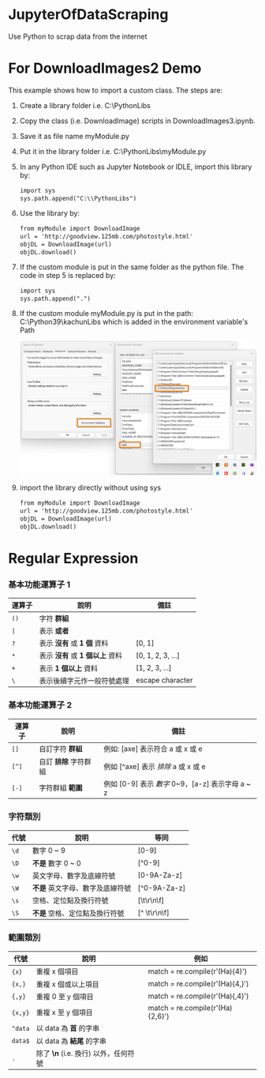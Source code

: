 # JupyterOfDataScraping
Use Python to scrap data from the internet
# For DownloadImages2 Demo
This example shows how to import a custom class. 
The steps are:
1. Create a library folder i.e. C:\\PythonLibs
2. Copy the class (i.e. DownloadImage) scripts in DownloadImages3.ipynb.
3. Save it as file name myModule.py
4. Put it in the library folder i.e. C:\\PythonLibs\\myModule.py
5. In any Python IDE such as Jupyter Notebook or IDLE, import this library by:
   ```
   import sys
   sys.path.append("C:\\PythonLibs")   
   ```
6. Use the library by:
   ```
   from myModule import DownloadImage
   url = 'http://goodview.125mb.com/photostyle.html'
   objDL = DownloadImage(url)
   objDL.download()
   ```
7. If the custom module is put in the same folder as the python file. The code in step 5 is replaced by:
   ```
   import sys
   sys.path.append(".")
   ```
8. If the custom module myModule.py is put in the path: C:\\Python39\\kachunLibs which is added in the environment variable's Path
   
   ![Environment Variables -> System Variables -> Path](./images/envvar_path.png)

9. import the library directly without using sys
   ```
   from myModule import DownloadImage
   url = 'http://goodview.125mb.com/photostyle.html'
   objDL = DownloadImage(url)
   objDL.download()
   ```
# Regular Expression
### 基本功能運算子 1
| 運算子 | 說明 | 備註 |
| --- | --- | --- |
| `()` | 字符 **群組** |  |
| `\|` | 表示 **或者** |  |
| `?` | 表示 **沒有** 或 **1 個** 資料 | \[0, 1\] |
| `*` | 表示 **沒有** 或 **1 個以上** 資料 | \[0, 1, 2, 3, ...\] |
| `+` | 表示 **1 個以上** 資料 | \[1, 2, 3, ...\] |
| `\` | 表示後續字元作一般符號處理 | escape character |

### 基本功能運算子 2
| 運算子 | 說明 | 備註 |
| --- | --- | --- |
| `[]` | 自訂字符 **群組** | 例如: \[axe\] 表示符合 a 或 x 或 e |
| `[^]` | 自訂 **排除** 字符群組 | 例如 \[^axe\] 表示 _排除_ a 或 x 或 e |
| `[-]` | 字符群組 **範圍** | 例如 \[0-9\] 表示 _數字_ 0~9，\[a-z\] 表示字母 a ~ z |

### 字符類別
| 代號 | 說明 | 等同 |
| --- | --- | --- |
| `\d` | 數字 0 ~ 9 | \[0-9\] |
| `\D` | **不是** 數字 0 ~ 0 | \[^0-9\] |
| `\w` | 英文字母、數字及底線符號 | \[0-9A-Za-z\] |
| `\W` | **不是** 英文字母、數字及底線符號 | \[^0-9A-Za-z\] |
| `\s` | 空格、定位點及換行符號 | \[\\t\\r\\n\\f\] |
| `\S` | **不是** 空格、定位點及換行符號 | \[^ \\t\\r\\n\\f\] |

### 範圍類別
| 代號 | 說明 | 例如 |
| --- | --- | --- |
| `{x}` | 重複 x 個項目 | match = re.compile(r'(Ha){4}') |
| `{x,}` | 重複 x 個或以上項目 | match = re.compile(r'(Ha){4,}') |
| `{,y}` | 重複 0 至 y 個項目 | match = re.compile(r'(Ha){,4}') |
| `{x,y}` | 重複 x 至 y 個項目 | match = re.compile(r'(Ha){2,6}') |
| `^data` | 以 data 為 **首** 的字串 |  |
| `data$` | 以 data 為 **結尾** 的字串 |  |
| `.` | 除了 **\\n** (i.e. 換行) 以外，任何符號 |  |
